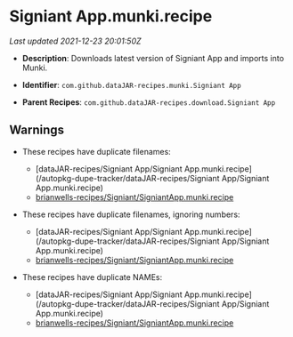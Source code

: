 # Signiant App.munki.recipe

_Last updated 2021-12-23 20:01:50Z_

- **Description**: Downloads latest version of Signiant App and imports into Munki.

- **Identifier**: `com.github.dataJAR-recipes.munki.Signiant App`

- **Parent Recipes**: `com.github.dataJAR-recipes.download.Signiant App`


## Warnings

- These recipes have duplicate filenames:
    - [dataJAR-recipes/Signiant App/Signiant App.munki.recipe](/autopkg-dupe-tracker/dataJAR-recipes/Signiant App/Signiant App.munki.recipe)
    - [brianwells-recipes/Signiant/SigniantApp.munki.recipe](/autopkg-dupe-tracker/brianwells-recipes/Signiant/SigniantApp.munki.recipe)

- These recipes have duplicate filenames, ignoring numbers:
    - [dataJAR-recipes/Signiant App/Signiant App.munki.recipe](/autopkg-dupe-tracker/dataJAR-recipes/Signiant App/Signiant App.munki.recipe)
    - [brianwells-recipes/Signiant/SigniantApp.munki.recipe](/autopkg-dupe-tracker/brianwells-recipes/Signiant/SigniantApp.munki.recipe)

- These recipes have duplicate NAMEs:
    - [dataJAR-recipes/Signiant App/Signiant App.munki.recipe](/autopkg-dupe-tracker/dataJAR-recipes/Signiant App/Signiant App.munki.recipe)
    - [brianwells-recipes/Signiant/SigniantApp.munki.recipe](/autopkg-dupe-tracker/brianwells-recipes/Signiant/SigniantApp.munki.recipe)